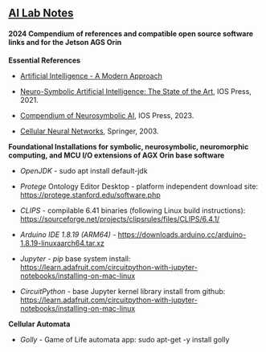 ## <u>AI Lab Notes</u>

#### **2024 Compendium of references and compatible open source software links and  for the Jetson AGS Orin**

**Essential References**
- [Artificial Intelligence - A Modern Approach](http://aima.cs.berkeley.edu/index.html)

- [Neuro-Symbolic Artificial Intelligence: The State of the Art,](https://ebooks.iospress.nl/ISBN/978-1-64368-245-7) IOS Press, 2021.

- [Compendium of Neurosymbolic AI](https://ebooks.iospress.nl/volume/compendium-of-neurosymbolic-artificial-intelligence), IOS Press, 2023.
  
- [Cellular Neural Networks](https://link.springer.com/chapter/10.1007/978-94-017-0261-4_1), Springer, 2003.

 
**Foundational Installations for symbolic, neurosymbolic, neuromorphic computing, and MCU I/O extensions of AGX Orin base software**

 - *OpenJDK* -  sudo apt install default-jdk 

 - *Protege* Ontology Editor Desktop - platform independent download site: https://protege.stanford.edu/software.php

 - *CLIPS* - compilable 6.41 binaries (following Linux build instructions): https://sourceforge.net/projects/clipsrules/files/CLIPS/6.4.1/
   

 - *Arduino IDE 1.8.19 (ARM64)* - https://downloads.arduino.cc/arduino-1.8.19-linuxaarch64.tar.xz
 
 - *Jupyter* - *pip* base system install: https://learn.adafruit.com/circuitpython-with-jupyter-notebooks/installing-on-mac-linux

 - *CircuitPython* - base Jupyter kernel library install from github: https://learn.adafruit.com/circuitpython-with-jupyter-notebooks/installing-on-mac-linux

**Cellular Automata**

 - *Golly* - Game of Life automata app: sudo apt-get -y install golly


